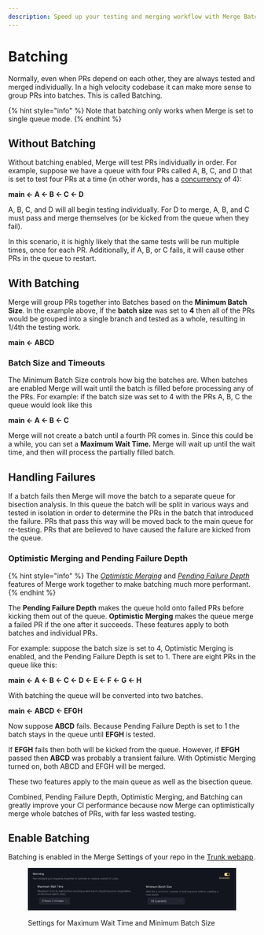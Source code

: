 ```yaml
---
description: Speed up your testing and merging workflow with Merge Batching
---
```


# Batching

Normally, even when PRs depend on each other, they are always tested and merged individually. In a high velocity codebase it can make more sense to group PRs into batches. This is called Batching.

{% hint style="info" %}
Note that batching only works when Merge is set to single queue mode.
{% endhint %}

## Without Batching

Without batching enabled, Merge will test PRs individually in order. For example, suppose we have a queue with four PRs called A, B, C, and D that is set to test four PRs at a time (in other words, has a [concurrency](https://docs.trunk.io/merge/set-up-trunk-merge/advanced-settings#concurrency) of 4):

**main <- A <- B <- C <- D**

A, B, C, and D will all begin testing individually. For D to merge, A, B, and C must pass and merge themselves (or be kicked from the queue when they fail).&#x20;

In this scenario, it is highly likely that the same tests will be run multiple times, once for each PR.  Additionally, if A, B, or C fails, it will cause other PRs in the queue to restart.

## With Batching

Merge will group PRs together into Batches based on the **Minimum Batch Size**. In the example above, if the **batch size** was set to **4** then all of the PRs would be grouped into a single branch and tested as a whole, resulting in 1/4th the testing work.

**main <- ABCD**

### Batch Size and Timeouts

The Minimum Batch Size controls how big the batches are.  When batches are enabled Merge will wait until the batch is filled before processing any of the PRs. For example: if the batch size was set to 4 with the PRs A, B, C the queue would look like this

**main <- A <- B <- C**&#x20;

Merge will not create a batch until a fourth PR comes in. Since this could be a while, you can set a **Maximum Wait Time.** Merge will wait up until the wait time, and then will process the partially filled batch.

## Handling Failures

If a batch fails then Merge will move the batch to a separate queue for bisection analysis.  In this queue the batch will be split in various ways and tested in isolation in order to determine the PRs in the batch that introduced the failure. PRs that pass this way will be moved back to the main queue for re-testing. PRs that are believed to have caused the failure are kicked from the queue.

### Optimistic Merging and Pending Failure Depth

{% hint style="info" %}
The [_Optimistic Merging_](optimistic-merging.md#optimistic-merging) and [_Pending Failure Depth_](optimistic-merging.md#pending-failure-depth) features of Merge work together to make batching much more performant.
{% endhint %}

The **Pending Failure Depth** makes the queue hold onto failed PRs before kicking them out of the queue. **Optimistic Merging** makes the queue merge a failed PR if the one after it succeeds. These features apply to both batches and individual PRs.

For example: suppose the batch size is set to 4, Optimistic Merging is enabled, and the Pending Failure Depth is set to 1.  There are eight PRs in the queue like this:

**main <- A <- B <- C <- D <- E <- F <- G <- H**

With batching the queue will be converted into two batches.

**main <- ABCD <- EFGH**

Now suppose **ABCD** fails. Because Pending Failure Depth is set to 1 the batch stays in the queue until **EFGH** is tested.

If **EFGH** fails then both will be kicked from the queue. However, if **EFGH** passed then **ABCD** was probably a transient failure. With Optimistic Merging turned on, both ABCD and EFGH will be merged.

These two features apply to the main queue as well as the bisection queue.

Combined, Pending Failure Depth, Optimistic Merging, and Batching can greatly improve your CI performance because now Merge can optimistically merge whole batches of PRs, with far less wasted testing.



## Enable Batching

Batching is enabled in the Merge Settings of your repo in the [Trunk webapp](https://app.trunk.io/).

<figure><img src="../.gitbook/assets/batching-settings.png" alt=""><figcaption><p>Settings for Maximum Wait Time and Minimum Batch Size</p></figcaption></figure>







